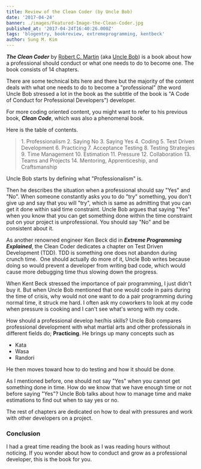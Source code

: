 ```yaml
---
title: Review of the Clean Coder (by Uncle Bob)
date: '2017-04-24'
banner: ./images/Featured-Image-the-Clean-Coder.jpg
published_at: '2017-04-24T16:40:26.000Z'
tags: 'blogentry, bookreview, extremeprogramming, kentbeck'
author: Sung M. Kim
---
```


_**The Clean Coder**_ by [Robert C. Martin](https://www.cleancoder.com) (aka [Uncle Bob](https://en.wikipedia.org/wiki/Robert_Cecil_Martin)) is a book about how a professional should conduct or what one needs to do to become one. The book consists of 14 chapters.

There are some technical bits here and there but the majority of the content deals with what one needs to do to become a "professional" (the word Uncle Bob stressed a lot in the book as the subtitle of the book is "A Code of Conduct for Professional Developers") developer.

For more coding oriented content, you might want to refer to his previous book, _**Clean Code**_, which was also a phenomenal book.

Here is the table of contents.

> 1\. Professionalism 2. Saying No 3. Saying Yes 4. Coding 5. Test Driven Development 6. Practicing 7. Acceptance Testing 8. Testing Strategies 9. Time Management 10. Estimation 11. Pressure 12. Collaboration 13. Teams and Projects 14. Mentoring, Apprenticeship, and Craftsmanship

Uncle Bob starts by defining what "Professionalism" is.

Then he describes the situation when a professional should say "Yes" and "No". When someone constantly asks you to do "try" something, you don't give up and say that you will "try", which is same as admitting that you can get it done within said time constraint. Uncle Bob argues that saying "Yes" when you know that you can get something done within the time constraint put on your project is unprofessional. You should say "No" and be consistent about it.

As another renowned engineer Ken Beck did in _**Extreme Programming Explained**_, the Clean Coder dedicates a chapter on Test Driven Development (TDD). TDD is something one does not abandon during crunch time.  One should actually do more of it, Uncle Bob writes because doing so would prevent a developer from writing bad code, which would cause more debugging time thus slowing down the progress.

When Kent Beck stressed the importance of pair programming, I just didn't buy it. But when Uncle Bob mentioned that one would code in pairs during the time of crisis, why would not one want to do a pair programming during normal time, it struck me hard. I often ask my coworkers to look at my code when pressure is cooking and I can't see what's wrong with my code.

How should a professional develop her/his skills? Uncle Bob compares professional development with what martial arts and other professionals in different fields do; **Practicing**. He brings up many concepts such as

- Kata
- Wasa
- Randori

He then moves toward how to do testing and how it should be done.

As I mentioned before, one should not say "Yes" when you cannot get something done in time. How do we know that we have enough time or not before saying "Yes"? Uncle Bob talks about how to manage time and make estimations to find out when to say yes or no.

The rest of chapters are dedicated on how to deal with pressures and work with other developers on a project.

### Conclusion

I had a great time reading the book as I was reading hours without noticing. If you wonder about how to conduct and grow as a professional developer, this is the book for you.

